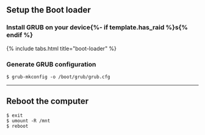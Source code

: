 ## Setup the Boot loader

### Install GRUB on your device{%- if template.has_raid %}s{% endif %}

{% include tabs.html title="boot-loader" %}

### Generate GRUB configuration

```
$ grub-mkconfig -o /boot/grub/grub.cfg
```

---

## Reboot the computer

```
$ exit
$ umount -R /mnt
$ reboot
```
